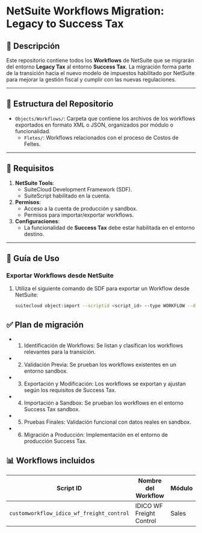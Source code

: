 # NetSuite Workflows Migration: Legacy to Success Tax

## 📄 **Descripción**
Este repositorio contiene todos los **Workflows** de NetSuite que se migrarán del entorno **Legacy Tax** al entorno **Success Tax**. La migración forma parte de la transición hacia el nuevo modelo de impuestos habilitado por NetSuite para mejorar la gestión fiscal y cumplir con las nuevas regulaciones.

---

## 📂 **Estructura del Repositorio**
- `Objects/Workflows/`: Carpeta que contiene los archivos de los workflows exportados en formato XML o JSON, organizados por módulo o funcionalidad.
  - `Fletes/`: Workflows relacionados con el proceso de Costos de Feltes.

---

## 🔧 **Requisitos**
1. **NetSuite Tools**:
   - SuiteCloud Development Framework (SDF).
   - SuiteScript habilitado en la cuenta.
2. **Permisos**:
   - Acceso a la cuenta de producción y sandbox.
   - Permisos para importar/exportar workflows.
3. **Configuraciones**:
   - La funcionalidad de **Success Tax** debe estar habilitada en el entorno destino.

---

## 🚀 **Guía de Uso**
### **Exportar Workflows desde NetSuite**
1. Utiliza el siguiente comando de SDF para exportar un Workflow desde NetSuite:
   ```bash
   suitecloud object:import --scriptid <script_id> --type WORKFLOW --destinationfolder workflows/<category>

## ✅ Plan de migración
- 1. Identificación de Workflows: Se listan y clasifican los workflows relevantes para la transición.
- 2. Validación Previa: Se prueban los workflows existentes en un entorno sandbox.
- 3. Exportación y Modificación: Los workflows se exportan y ajustan según los requisitos de Success Tax.
- 4. Importación a Sandbox: Se prueban los workflows en el entorno Success Tax sandbox.
- 5. Pruebas Finales: Validación funcional con datos reales en sandbox.
- 6. Migración a Producción: Implementación en el entorno de producción Success Tax.

## 📊 Workflows incluidos

| **Script ID**       | **Nombre del Workflow**          | **Módulo**        |
|----------------------|----------------------------------|-------------------|
| `customworkflow_idico_wf_freight_control` | IDICO WF Freight Control      | Sales             | 
